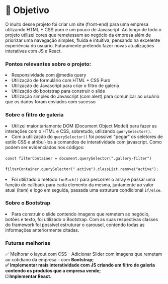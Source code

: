 #  🎯 Objetivo
<p>O inuito desse projeto foi criar um site (front-end) para uma empresa utilizando HTML + CSS puro e um pouco de Javascript. Ao longo de todo o projeto utilizei cores que remetessem ao negócio da empresa além de priorizar uma navegação simples, fluída e intuitiva, pensando na excelente experiência do usuário. Futuramente pretendo fazer novas atualizações interativas com JS e React.</p>
<h3><b>Pontos relevantes sobre o projeto:</b></h3>
<li>Responsividade com @media query</li>
<li>Utilização de formulário com HTML + CSS Puro</li>
<li>Utilização de Javascript para criar o filtro de galeria</li>
<li>Utilização do bootstrap para construir o slide</li>
<li>Utilização simples do Javascript (com alert) para comunicar ao usuário que os dados foram enviados com sucesso</li>

<h3>Sobre o filtro de galeria </h3>
<li>Utilizei maioritariamente DOM (Document Object Model) para fazer as interações com o HTML e CSS, sobretudo, utilizando <code>querySelector()</code>.</li>
<li>Com a utilização do <code>querySelector()</code> foi possível "pegar" os seletores de estilo CSS e atribuí-los a comandos de interatividade com javascript. Como podem ser evidenciados nos códigos:<br></br>
  <code>const filterContainer = document.querySelector(".gallery-filter")</code> <br></br>
  <code>filterContainer.querySelector(".active").classList.remove("active");</code><br></br></li>
<li>Foi utilizado o método <code>forEach()</code> para percorrer o array e passar uma função de callback para cada elemento da mesma, juntamente ao valor atual (item) e logo em seguida, passada uma estrutura condicional <code>if/else</code>.</li>
<h3>Sobre o Bootstrap</h3>
<li>Para construir o slide contendo imagens que remetem ao negócio, botões e texto, foi utilizado o Bootstrap. Com as suas respectivas classes do framework foi possível estruturar o carousel, contendo todas as informações anteriormente citadas.</li>

<h3>Futuras melhorias</h3>
✅ Melhorar o layout com CSS - Adicionar Slider com imagens que remetam ao cotidiano da empresa - com <b>Bootstrap</bold>; <br>
✅ Implementar mais interatividade com JS criando um <b>filtro de galeria</b> contendo os produtos que a empresa vende; <br>
◻️ Implementar React.
